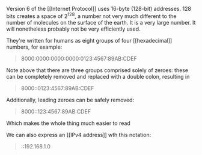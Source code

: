 Version 6 of the [[Internet Protocol]] uses 16-byte (128-bit) addresses. 128 bits creates a space of $2^{128}$, a number not very much different to the number of molecules on the surface of the earth. It is a very large number. It will nonetheless probably not be very efficiently used.

They're written for humans as eight groups of four [[hexadecimal]] numbers, for example:

> 8000:0000:0000:0000:0123:4567:89AB:CDEF

Note above that there are three groups comprised solely of zeroes: these can be completely removed and replaced with a double colon, resulting in

> 8000::0123:4567:89AB:CDEF

Additionally, leading zeroes can be safely removed:

> 8000::123:4567:89AB:CDEF

Which makes the whole thing much easier to read

We can also express an [[IPv4 address]] wth this notation:

> ::192.168.1.0


